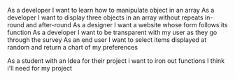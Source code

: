 As a developer I want to learn how to manipulate object in an array
As a developer I want to display three objects in an array without repeats in-round and after-round
As a designer I want a website whose form follows its function
As a developer I want to be transparent with my user as they go through the survey
As an end user I want to select items displayed at random and return a chart of my preferences

As a student with an Idea for their project i want to iron out functions I think i'll need for my project

